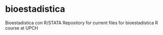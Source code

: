 # bioestadistica
Bioestadistica con R/STATA
Repository for current files for bioestadistica R course at UPCH
